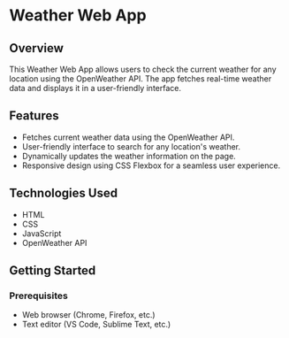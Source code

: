 
# Weather Web App

## Overview
This Weather Web App allows users to check the current weather for any location using the OpenWeather API. The app fetches real-time weather data and displays it in a user-friendly interface.

## Features
- Fetches current weather data using the OpenWeather API.
- User-friendly interface to search for any location's weather.
- Dynamically updates the weather information on the page.
- Responsive design using CSS Flexbox for a seamless user experience.

## Technologies Used
- HTML
- CSS
- JavaScript
- OpenWeather API

## Getting Started

### Prerequisites
- Web browser (Chrome, Firefox, etc.)
- Text editor (VS Code, Sublime Text, etc.)



